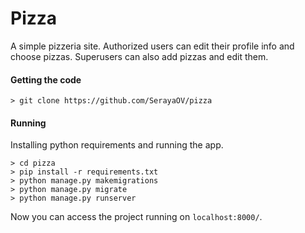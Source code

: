 # Pizza
A simple pizzeria site. 
Authorized users can edit their profile info and choose pizzas. 
Superusers can also add pizzas and edit them.

#### Getting the code
```
> git clone https://github.com/SerayaOV/pizza
```

#### Running

Installing python requirements and running the app.

```
> cd pizza
> pip install -r requirements.txt
> python manage.py makemigrations
> python manage.py migrate
> python manage.py runserver

```
Now you can access the project running on `localhost:8000/`.
